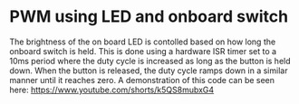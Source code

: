 # PWM using LED and onboard switch

The brightness of the on board LED is contolled based on how long the onboard switch is held.
This is done using a hardware ISR timer set to a 10ms period where the duty cycle is increased as long as the button is held down. When the button is released, the duty cycle ramps down in a similar manner until it reaches zero.
A demonstration of this code can be seen here:
https://www.youtube.com/shorts/k5QS8mubxG4
